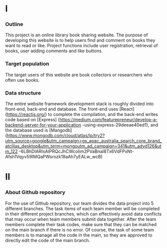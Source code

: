 # Ⅰ

### Outline

This project is an online library book sharing website. The purpose of developing this website is to help users find and comment on books they want to read or like. Project functions include user registration, retrieval of books, user adding comments and like buttons.

### Target population

The target users of this website are book collectors or researchers who often use books.

### Data structure

The entire website framework development stack is roughly divided into front-end, back-end and database. The front-end uses [React] (https://reactjs.org/) to complete the compilation, and the back-end writes code based on [Express] (https://medium.com/featurepreneur/develop-a-backend-server-for-your-application -using-express-29deeae40ed1), and the database used is [Mangodb] (https://www.mongodb.com/cloud/atlas/lp/try2?utm_source=google&utm_campaign=gs_apac_australia_search_core_brand_atclilas_desktop&utm_term=mongoutm_ad_campaign=341&utm_advd126&utm_122 -6LBhDlARIsAIPRQcJhCWcolim2PVaBnaI8Tx6VdFPxNt-Afsh1Vqyv59IMQaPWsrozk18aAh7yEALw_wcB)


# Ⅱ

### About Github repository

For the use of Github repository, our team divides the data project into 5 different branches. The task items of each team member will be completed in their different project branches, which can effectively avoid data conflicts that may occur when team members submit data together. After the team members complete their task codes, make sure that they can be matched on the main branch if there is no error. Of course, the task of some team members is to manage all the code in the main, so they are approved to directly edit the code of the main branch.


